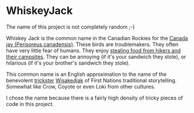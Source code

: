 # WhiskeyJack
The name of this project is not completely random ;-)

Whiskey Jack is the common name in the Canadian Rockies for the [Canada jay (Perisoreus canadensis)](https://en.wikipedia.org/wiki/Canada_jay).
These birds are troublemakers.
They often have very little fear of humans.
They enjoy [stealing food from hikers and their campsites](https://en.wikipedia.org/wiki/Canada_jay#Cultural_significance).
They can be annoying (if it's your sandwich they stole),
or hilarious (if it's your brother's sandwich they stole).

This common name is an English approximation to the name of the benevolent [trickster](https://en.wikipedia.org/wiki/Trickster)
[Wisakedjak](https://en.wikipedia.org/wiki/Wisakedjak)
of First Nations traditional storytelling.
Somewhat like Crow, Coyote or even Loki from other cultures.

I chose the name because there is a fairly high density of tricky pieces of code in this project.
